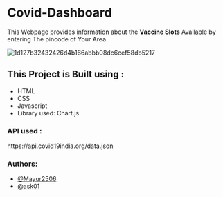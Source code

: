 # Covid-Dashboard
This Webpage provides information about the <strong>Vaccine Slots</strong> Available by entering The pincode of Your Area.

![1d127b32432426d4b166abbb08dc6cef58db5217](https://user-images.githubusercontent.com/73283087/128720706-aef1ab65-8bb5-4cec-a67f-ae73bfc6e62c.gif)
<h2>This Project is Built using :</h2>
<ul>
<li>HTML</li>
<li>CSS</li>
<li>Javascript</li>
<li>Library used: Chart.js</li>
</ul>
<h3>API used : </h3> https://api.covid19india.org/data.json


<h3>Authors:</h3>
<ul>
<li><a href="https://github.com/Mayur2506">@Mayur2506</a></li>
<li><a href="https://github.com/ask01">@ask01</a></li>
</ul>
